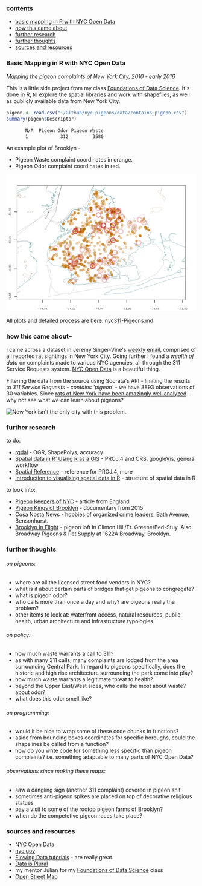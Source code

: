 ### contents

- [basic mapping in R with NYC Open Data](https://github.com/mozzarellaV8/nyc-pigeons#basic-mapping-in-r-with-nyc-open-data)
- [how this came about](https://github.com/mozzarellaV8/nyc-pigeons#how-this-came-about)
- [further research](https://github.com/mozzarellaV8/nyc-pigeons#further-research)
- [further thoughts](https://github.com/mozzarellaV8/nyc-pigeons#further-thoughts) 
- [sources and resources](https://github.com/mozzarellaV8/nyc-pigeons#sources-and-resources)

### Basic Mapping in R with NYC Open Data

_Mapping the pigeon complaints of New York City, 2010 - early 2016_

This is a little side project from my class 
[Foundations of Data Science](https://www.springboard.com/workshops/data-science). It's done in R, to explore the spatial libraries and work with shapefiles, as well as publicly available data from New York City. 

``` r
pigeon <- read.csv("~/Github/nyc-pigeons/data/contains_pigeon.csv")
summary(pigeon$Descriptor)
```
	       N/A  Pigeon Odor Pigeon Waste 
           1          	312         3580

An example plot of Brooklyn - 

- Pigeon Waste complaint coordinates in orange.
- Pigeon Odor complaint coordinates in red.

![Brooklyn Pigeon Complain Coordinates](nyc311-Pigeons_files/figure-markdown_github/BK-1.png "Brooklyn Pigeon Complain Coordinates")

All plots and detailed process are here: [nyc311-Pigeons.md](https://github.com/mozzarellaV8/nyc-pigeons/blob/first/nyc311-Pigeons.md)

### how this came about~

I came across a dataset in Jeremy Singer-Vine's [weekly email](https://tinyletter.com/data-is-plural), comprised of all reported rat sightings in New York City. Going further I found a _wealth of data_ on complaints made to various NYC agencies, all through the 311 Service Requests system. [NYC Open Data](https://nycopendata.socrata.com/data) is a beautiful thing.

Filtering the data from the source using Socrata's API - limiting the results to _311 Service Requests - contains 'pigeon'_ - we have 3893 observations of 30 variables. Since [rats of New York have been amazingly well analyzed](http://www.ncbi.nlm.nih.gov/pmc/articles/PMC4157232/) - why not see what we can learn about pigeons?

![New York isn't the only city with this problem.](http://pi.mozzarella.website/pigeon-rat.jpg)

### further research

to do:

- [rgdal](https://cran.r-project.org/web/packages/rgdal/rgdal.pdf) - OGR, ShapePolys, accuracy
- [Spatial data in R: Using R as a GIS](https://pakillo.github.io/R-GIS-tutorial/) - PROJ.4 and CRS, googleVis, general workflow
- [Spatial Reference](http://www.spatialreference.org/) - reference for PROJ.4, more
- [Introduction to visualising spatial data in R](https://cran.r-project.org/doc/contrib/intro-spatial-rl.pdf) - structure of spatial data in R

to look into: 

- [Pigeon Keepers of NYC](http://www.dailymail.co.uk/news/article-2184738/Meet-pigeon-keepers-NYC-Men-practise-centuries-old-art-birds-precious-pesky.html) - article from England
- [Pigeon Kings of Brooklyn](http://www.imdb.com/title/tt2294767/fullcredits/) - documentary from 2015
- [Cosa Nosta News](http://www.cosanostranews.com/2014/07/spero-bred-racing-pigeons-and-gangsters.html) - hobbies of organized crime leaders. Bath Avenue, Bensonhurst. 
- [Brooklyn In Flight](http://fort-greene.thelocal.nytimes.com/2010/01/15/jewels-of-the-rooftop/) - pigeon loft in Clinton Hill/Ft. Greene/Bed-Stuy. Also: Broadway Pigeons & Pet Supply at 1622A Broadway, Brooklyn. 

### further thoughts

###### on pigeons:

-   where are all the licensed street food vendors in NYC?
-   what is it about certain parts of bridges that get pigeons to congregate?
-   what is pigeon odor?
-   who calls more than once a day and why? are pigeons really the problem?
-   other items to look at: waterfront access, natural resources, public health, urban architecture and infrastructure typologies.

###### on policy:

- how much waste warrants a call to 311?
- as with many 311 calls, many complaints are lodged from the area surrounding Central Park. 
In regard to pigeons specifically, does the historic and high rise architecture surrounding the park come into play?
- how much waste warrants a legitimate threat to health? 
- beyond the Upper East/West sides, who calls the most about waste? about odor?
- what does this odor smell like? 

###### on programming:

-   would it be nice to wrap some of these code chunks in functions?
-   aside from bounding boxes coordinates for specific boroughs, could the shapelines be called from a function?
-   how do you write code for something less specific than pigeon complaints? i.e. something adaptable to many parts of NYC Open Data? 

###### observations since making these maps:

-   saw a dangling sign (another 311 complaint) covered in pigeon shit
-   sometimes anti-pigeon spikes are placed on top of decorative religious statues
-   pay a visit to some of the rootop pigeon farms of Brooklyn?
-   when do the competetive pigeon races take place?


### sources and resources

- [NYC Open Data](https://nycopendata.socrata.com/)
- [nyc.gov](http://www1.nyc.gov/site/planning/data-maps/open-data/districts-download-metadata.page)
- [Flowing Data tutorials](http://flowingdata.com) - are really great.
- [Data is Plural](https://tinyletter.com/data-is-plural)
- my mentor Julian for my [Foundations of Data Science](https://www.springboard.com/workshops/data-science) class
- [Open Street Map](http://openstreetmapdata.com/)

